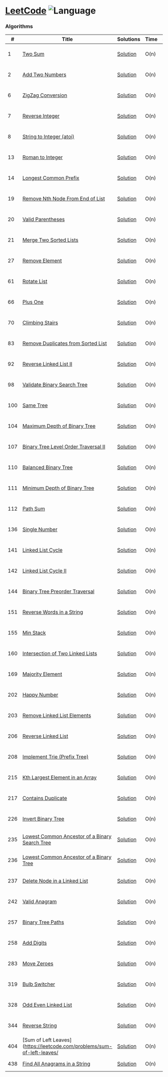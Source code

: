 # [LeetCode](https://leetcode.com/problemset/algorithms/) ![Language](https://img.shields.io/badge/language-Java-blue.svg)

### Algorithms
|  #  |      Title     |   Solutions   | Time          | Space         | Difficulty  | Tag          |
|-----|----------------|---------------|---------------|---------------|-------------|--------------|
| 1 |[Two Sum](https://leetcode.com/problems/two-sum)| [Solution](src/two-sum.java) | O(n) | O(n) | Easy | Array, Hash Table |
| 2 |[Add Two Numbers](https://leetcode.com/problems/add-two-numbers)| [Solution](src/two-sum.java) | O(n) | O(n) | Easy | Array, Hash Table |
| 6 |[ZigZag Conversion](https://leetcode.com/problems/zigzag-conversion)| [Solution](src/two-sum.java) | O(n) | O(n) | Easy | Array, Hash Table |
| 7 |[Reverse Integer](https://leetcode.com/problems/reverse-integer)| [Solution](src/two-sum.java) | O(n) | O(n) | Easy | Array, Hash Table |
| 8 |[String to Integer (atoi)](https://leetcode.com/problems/string-to-integer-atoi)| [Solution](src/two-sum.java) | O(n) | O(n) | Easy | Array, Hash Table |
| 13 |[Roman to Integer](https://leetcode.com/problems/roman-to-integer)| [Solution](src/two-sum.java) | O(n) | O(n) | Easy | Array, Hash Table |
| 14 |[Longest Common Prefix](https://leetcode.com/problems/longest-common-prefix)| [Solution](src/two-sum.java) | O(n) | O(n) | Easy | Array, Hash Table |
| 19 |[Remove Nth Node From End of List](https://leetcode.com/problems/remove-nth-node-from-end-of-list)| [Solution](src/two-sum.java) | O(n) | O(n) | Easy | Array, Hash Table |
| 20 |[Valid Parentheses](https://leetcode.com/problems/valid-parentheses)| [Solution](src/two-sum.java) | O(n) | O(n) | Easy | Array, Hash Table |
| 21 |[Merge Two Sorted Lists](https://leetcode.com/problems/merge-two-sorted-lists)| [Solution](src/two-sum.java) | O(n) | O(n) | Easy | Array, Hash Table |
| 27 |[Remove Element](https://leetcode.com/problems/remove-element)| [Solution](src/two-sum.java) | O(n) | O(n) | Easy | Array, Hash Table |
| 61 |[Rotate List](https://leetcode.com/problems/rotate-list)| [Solution](src/two-sum.java) | O(n) | O(n) | Easy | Array, Hash Table |
| 66 |[Plus One](https://leetcode.com/problems/plus-one)| [Solution](src/two-sum.java) | O(n) | O(n) | Easy | Array, Hash Table |
| 70 |[Climbing Stairs](https://leetcode.com/problems/climbing-stairs)| [Solution](src/two-sum.java) | O(n) | O(n) | Easy | Array, Hash Table |
| 83 |[Remove Duplicates from Sorted List](https://leetcode.com/problems/remove-duplicates-from-sorted-list)| [Solution](src/two-sum.java) | O(n) | O(n) | Easy | Array, Hash Table |
| 92 |[Reverse Linked List II](https://leetcode.com/problems/reverse-linked-list-ii)| [Solution](src/two-sum.java) | O(n) | O(n) | Easy | Array, Hash Table |
| 98 |[Validate Binary Search Tree](https://leetcode.com/problems/validate-binary-search-tree)| [Solution](src/two-sum.java) | O(n) | O(n) | Easy | Array, Hash Table |
| 100 |[Same Tree](https://leetcode.com/problems/same-tree)| [Solution](src/two-sum.java) | O(n) | O(n) | Easy | Array, Hash Table |
| 104 |[Maximum Depth of Binary Tree](https://leetcode.com/problems/maximum-depth-of-binary-tree)| [Solution](src/two-sum.java) | O(n) | O(n) | Easy | Array, Hash Table |
| 107 |[Binary Tree Level Order Traversal II](https://leetcode.com/problems/binary-tree-level-order-traversal-ii)| [Solution](src/two-sum.java) | O(n) | O(n) | Easy | Array, Hash Table |
| 110 |[Balanced Binary Tree](https://leetcode.com/problems/balanced-binary-tree)| [Solution](src/two-sum.java) | O(n) | O(n) | Easy | Array, Hash Table |
| 111 |[Minimum Depth of Binary Tree](https://leetcode.com/problems/minimum-depth-of-binary-tree)| [Solution](src/two-sum.java) | O(n) | O(n) | Easy | Array, Hash Table |
| 112 |[Path Sum](https://leetcode.com/problems/path-sum)| [Solution](src/two-sum.java) | O(n) | O(n) | Easy | Array, Hash Table |
| 136 |[Single Number](https://leetcode.com/problems/single-number)| [Solution](src/two-sum.java) | O(n) | O(n) | Easy | Array, Hash Table |
| 141 |[Linked List Cycle](https://leetcode.com/problems/linked-list-cycle)| [Solution](src/two-sum.java) | O(n) | O(n) | Easy | Array, Hash Table |
| 142 |[Linked List Cycle II](https://leetcode.com/problems/linked-list-cycle-ii)| [Solution](src/two-sum.java) | O(n) | O(n) | Easy | Array, Hash Table |
| 144 |[Binary Tree Preorder Traversal](https://leetcode.com/problems/binary-tree-preorder-traversal)| [Solution](src/two-sum.java) | O(n) | O(n) | Easy | Array, Hash Table |
| 151 |[Reverse Words in a String](https://leetcode.com/problems/reverse-words-in-a-string)| [Solution](src/two-sum.java) | O(n) | O(n) | Easy | Array, Hash Table |
| 155 |[Min Stack](https://leetcode.com/problems/min-stack)| [Solution](src/two-sum.java) | O(n) | O(n) | Easy | Array, Hash Table |
| 160 |[Intersection of Two Linked Lists](https://leetcode.com/problems/intersection-of-two-linked-lists)| [Solution](src/two-sum.java) | O(n) | O(n) | Easy | Array, Hash Table |
| 169 |[Majority Element](https://leetcode.com/problems/majority-element)| [Solution](src/two-sum.java) | O(n) | O(n) | Easy | Array, Hash Table |
| 202 |[Happy Number](https://leetcode.com/problems/happy-number)| [Solution](src/two-sum.java) | O(n) | O(n) | Easy | Array, Hash Table |
| 203 |[Remove Linked List Elements](https://leetcode.com/problems/remove-linked-list-elements)| [Solution](src/two-sum.java) | O(n) | O(n) | Easy | Array, Hash Table |
| 206 |[Reverse Linked List  ](https://leetcode.com/problems/reverse-linked-list)| [Solution](src/two-sum.java) | O(n) | O(n) | Easy | Array, Hash Table |
| 208 |[Implement Trie (Prefix Tree)  ](https://leetcode.com/problems/implement-trie-prefix-tree)| [Solution](src/two-sum.java) | O(n) | O(n) | Easy | Array, Hash Table |
| 215 |[Kth Largest Element in an Array  ](https://leetcode.com/problems/kth-largest-element-in-an-array)| [Solution](src/two-sum.java) | O(n) | O(n) | Easy | Array, Hash Table |
| 217 |[Contains Duplicate  ](https://leetcode.com/problems/contains-duplicate)| [Solution](src/two-sum.java) | O(n) | O(n) | Easy | Array, Hash Table |
| 226 |[Invert Binary Tree  ](https://leetcode.com/problems/invert-binary-tree)| [Solution](src/two-sum.java) | O(n) | O(n) | Easy | Array, Hash Table |
| 235 |[Lowest Common Ancestor of a Binary Search Tree  ](https://leetcode.com/problems/lowest-common-ancestor-of-a-binary-search-tree)| [Solution](src/two-sum.java) | O(n) | O(n) | Easy | Array, Hash Table |
| 236 |[Lowest Common Ancestor of a Binary Tree  ](https://leetcode.com/problems/lowest-common-ancestor-of-a-binary-tree)| [Solution](src/two-sum.java) | O(n) | O(n) | Easy | Array, Hash Table |
| 237 |[Delete Node in a Linked List  ](https://leetcode.com/problems/delete-node-in-a-linked-list)| [Solution](src/two-sum.java) | O(n) | O(n) | Easy | Array, Hash Table |
| 242 |[Valid Anagram ](https://leetcode.com/problems/valid-anagram)| [Solution](src/two-sum.java) | O(n) | O(n) | Easy | Array, Hash Table |
| 257 |[Binary Tree Paths  ](https://leetcode.com/problems/binary-tree-paths)| [Solution](src/two-sum.java) | O(n) | O(n) | Easy | Array, Hash Table |
| 258 |[Add Digits ](https://leetcode.com/problems/add-digits)| [Solution](src/two-sum.java) | O(n) | O(n) | Easy | Array, Hash Table |
| 283 |[Move Zeroes ](https://leetcode.com/problems/move-zeroes)| [Solution](src/two-sum.java) | O(n) | O(n) | Easy | Array, Hash Table |
| 319 |[Bulb Switcher  ](https://leetcode.com/problems/bulb-switcher)| [Solution](src/two-sum.java) | O(n) | O(n) | Easy | Array, Hash Table |
| 328 |[Odd Even Linked List  ](https://leetcode.com/problems/odd-even-linked-list)| [Solution](src/two-sum.java) | O(n) | O(n) | Easy | Array, Hash Table |
| 344 |[Reverse String  ](https://leetcode.com/problems/reverse-string)| [Solution](src/two-sum.java) | O(n) | O(n) | Easy | Array, Hash Table |
| 404 |[Sum of Left Leaves](https://leetcode.com/problems/sum-of-left-leaves/| [Solution](src/sum-of-left-leaves.java) | O(n) | O(n) | Easy | Tree |
| 438 |[Find All Anagrams in a String  ](https://leetcode.com/problems/find-all-anagrams-in-a-string)| [Solution](src/find-all-anagrams-in-a-string.java) | O(n) | O(n) | Easy | Hash Table |
